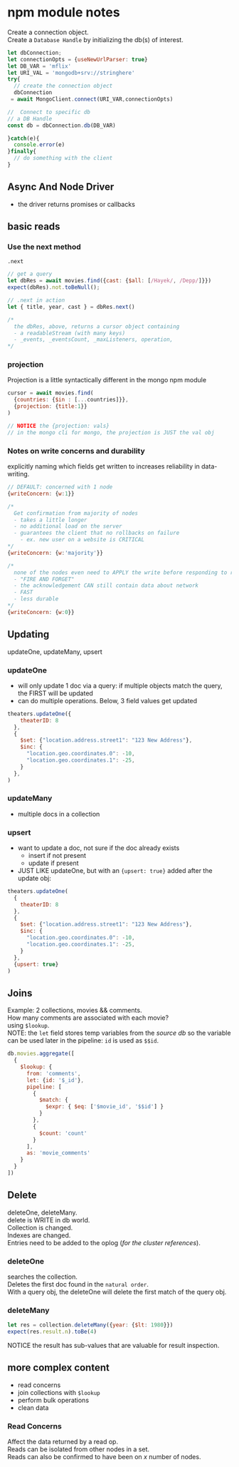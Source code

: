 # npm module notes
Create a connection object.  
Create a `Database Handle` by initializing the db(s) of interest.  


```js
let dbConnection;
let connectionOpts = {useNewUrlParser: true}
let DB_VAR = 'mflix'
let URI_VAL = 'mongodb+srv://stringhere'
try{
  // create the connection object
  dbConnection
 = await MongoClient.connect(URI_VAR,connectionOpts)

//  Connect to specific db 
// a DB Handle
const db = dbConnection.db(DB_VAR)

}catch(e){
  console.error(e)
}finally{
  // do something with the client
}
```

## Async And Node Driver
- the driver returns promises or callbacks

## basic reads
### Use the next method
`.next`  
```js
// get a query
let dbRes = await movies.find({cast: {$all: [/Hayek/, /Depp/]}})
expect(dbRes).not.toBeNull();

// .next in action
let { title, year, cast } = dbRes.next()

/*
  the dbRes, above, returns a cursor object containing
  - a readableStream (with many keys)
  - _events, _eventsCount, _maxListeners, operation,
*/
```

### projection
Projection is a little syntactically different in the mongo npm module
```js
cursor = await movies.find(
  {countries: {$in : [...countries]}},
  {projection: {title:1}}
)

// NOTICE the {projection: vals}
// in the mongo cli for mongo, the projection is JUST the val obj
```

### Notes on write concerns and durability
explicitly naming which fields get written to increases reliability in data-writing.
```js
// DEFAULT: concerned with 1 node
{writeConcern: {w:1}}

/*
  Get confirmation from majority of nodes
  - takes a little longer
  - no additional load on the server
  - guarantees the client that no rollbacks on failure
    - ex. new user on a website is CRITICAL
*/ 
{writeConcern: {w:'majority'}}

/*
  none of the nodes even need to APPLY the write before responding to request
  - "FIRE AND FORGET"
  - the acknowledgement CAN still contain data about network
  - FAST
  - less durable
*/
{writeConcern: {w:0}}

```
## Updating
updateOne, updateMany, upsert 
### updateOne
- will only update 1 doc via a query: if multiple objects match the query, the FIRST will be updated
- can do multiple operations. Below, 3 field values get updated
```js
theaters.updateOne({
    theaterID: 8
  },
  {
    $set: {"location.address.street1": "123 New Address"},
    $inc: {
      "location.geo.coordinates.0": -10,
      "location.geo.coordinates.1": -25,
    }
  },
)
```

### updateMany
- multiple docs in a collection

### upsert
- want to update a doc, not sure if the doc already exists
  - insert if not present
  - update if present
- JUST LIKE updateOne, but with an `{upsert: true}` added after the update obj:
```js
theaters.updateOne(
  {
    theaterID: 8
  },
  {
    $set: {"location.address.street1": "123 New Address"},
    $inc: {
      "location.geo.coordinates.0": -10,
      "location.geo.coordinates.1": -25,
    }
  },
  {upsert: true}
)
```


## Joins
Example: 2 collections, movies && comments.  
How many comments are associated with each movie?  
using `$lookup`.  
NOTE: the `let` field stores temp variables from the _source db_ so the variable can be used later in the pipeline: `id` is used as `$$id`.  
```js
db.movies.aggregate([
  {
    $lookup: {
      from: 'comments',
      let: {id: '$_id'},
      pipeline: [
        {
          $match: {
            $expr: { $eq: ['$movie_id', '$$id'] }
          }
        },
        {
          $count: 'count'
        }
      ],
      as: 'movie_comments'
    }
  }
])
```


## Delete
deleteOne, deleteMany.  
delete is WRITE in db world.  
Collection is changed.  
Indexes are changed.  
Entries need to be added to the oplog (_for the cluster references_).  

### deleteOne  
searches the collection.  
Deletes the first doc found in the `natural order`.  
With a query obj, the deleteOne will delete the first match of the query obj.  

### deleteMany
```js
let res = collection.deleteMany({year: {$lt: 1980}})
expect(res.result.n).toBe(4)
```
NOTICE the result has sub-values that are valuable for result inspection.  


## more complex content
- read concerns
- join collections with `$lookup`
- perform bulk operations
- clean data

### Read Concerns  
Affect the data returned by a read op.  
Reads can be isolated from other nodes in a set.  
Reads can also be confirmed to have been on _x_ number of nodes.  
